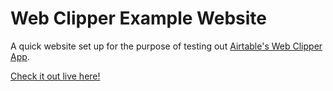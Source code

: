 # Web Clipper Example Website

A quick website set up for the purpose of testing out [Airtable's Web Clipper App](https://support.airtable.com/hc/en-us/articles/360036855174-Web-clipper-app).

[Check it out live here!](https://rose-airtable.github.io/example_webclipper_site/index.html)

